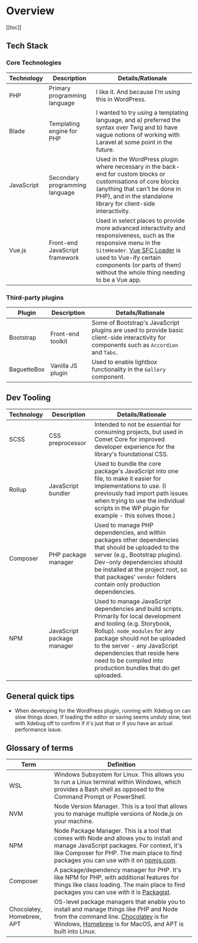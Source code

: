 # Overview

[[toc]]

## Tech Stack

### Core Technologies

| Technology | Description                    | Details/Rationale                                                                                                                                                                                                                                                                                                 |
|------------|--------------------------------|-------------------------------------------------------------------------------------------------------------------------------------------------------------------------------------------------------------------------------------------------------------------------------------------------------------------|
| PHP        | Primary programming language   | I like it. And because I'm using this in WordPress.                                                                                                                                                                                                                                                               |
| Blade      | Templating engine for PHP      | I wanted to try using a templating language, and a) preferred the syntax over Twig and b) have vague notions of working with Laravel at some point in the future.                                                                                                                                                 |
| JavaScript | Secondary programming language | Used in the WordPress plugin where necessary in the back-end for custom blocks or customisations of core blocks (anything that can't be done in PHP), and in the standalone library for client-side interactivity.                                                                                                | |
| Vue.js     | Front-end JavaScript framework | Used in select places to provide more advanced interactivity and responsiveness, such as the responsive menu in the `SiteHeader`. [Vue SFC Loader](https://github.com/FranckFreiburger/vue3-sfc-loader) is used to Vue-ify certain components (or parts of them) without the whole thing needing to be a Vue app. |

### Third-party plugins

| Plugin      | Description       | Details/Rationale                                                                                                                         |
|-------------|-------------------|-------------------------------------------------------------------------------------------------------------------------------------------|
| Bootstrap   | Front-end toolkit | Some of Bootstrap's JavaScript plugins are used to provide basic client-side interactivity for components such as `Accordion` and `Tabs`. |
| BaguetteBox | Vanilla JS plugin | Used to enable lightbox functionality in the `Gallery` component.                                                                         |

## Dev Tooling

| Technology | Description                | Details/Rationale                                                                                                                                                                                                                                                                                                    |
|------------|----------------------------|----------------------------------------------------------------------------------------------------------------------------------------------------------------------------------------------------------------------------------------------------------------------------------------------------------------------|
| SCSS       | CSS preprocessor           | Intended to not be essential for consuming projects, but used in Comet Core for improved developer experience for the library's foundational CSS.                                                                                                                                                                    |
| Rollup     | JavaScript bundler         | Used to bundle the core package's JavaScript into one file, to make it easier for implementations to use. (I previously had import path issues when trying to use the individual scripts in the WP plugin for example - this solves those.)                                                                          |
| Composer   | PHP package manager        | Used to manage PHP dependencies, and within packages other dependencies that should be uploaded to the server (e.g., Bootstrap plugins). Dev-only dependencies should be installed at the project root, so that packages' `vendor` folders contain only production dependencies.                                     |
| NPM        | JavaScript package manager | Used to manage JavaScript dependencies and build scripts. Primarily for local development and tooling (e.g. Storybook, Rollup). `node_modules` for any package should not be uploaded to the server - any JavaScript dependencies that reside here need to be compiled into production bundles that do get uploaded. |

## General quick tips

- When developing for the WordPress plugin, running with Xdebug on can slow things down. If loading the editor or saving
  seems unduly slow, test with Xdebug off to confirm if it's just that or if you have an actual performance issue.

## Glossary of terms

| Term                      | Definition                                                                                                                                                                                                                                               |
|---------------------------|----------------------------------------------------------------------------------------------------------------------------------------------------------------------------------------------------------------------------------------------------------|
| WSL                       | Windows Subsystem for Linux. This allows you to run a Linux terminal within Windows, which provides a Bash shell as opposed to the Command Prompt or PowerShell.                                                                                         |
| NVM                       | Node Version Manager. This is a tool that allows you to manage multiple versions of Node.js on your machine.                                                                                                                                             |
| NPM                       | Node Package Manager. This is a tool that comes with Node and allows you to install and manage JavaScript packages. For context, it's like Composer for PHP. The main place to find packages you can use with it on [npmjs.com](https://www.npmjs.com/). |
| Composer                  | A package/dependency manager for PHP. It's like NPM for PHP, with additional features for things like class loading. The main place to find packages you can use with it is [Packagist](https://packagist.org/).                                         |
| Chocolatey, Homebrew, APT | OS-level package managers that enable you to install and manage things like PHP and Node from the command line. [Chocolatey](https://community.chocolatey.org/) is for Windows, [Homebrew](https://brew.sh/) is for MacOS, and APT is built into Linux.  |

